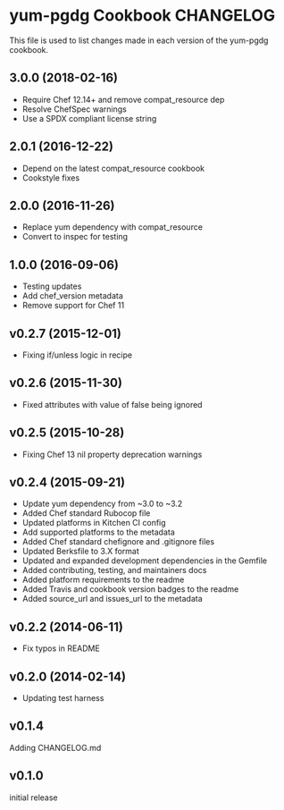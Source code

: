 # yum-pgdg Cookbook CHANGELOG
This file is used to list changes made in each version of the yum-pgdg cookbook.

## 3.0.0 (2018-02-16)

- Require Chef 12.14+ and remove compat_resource dep
- Resolve ChefSpec warnings
- Use a SPDX compliant license string

## 2.0.1 (2016-12-22)

- Depend on the latest compat_resource cookbook
- Cookstyle fixes

## 2.0.0 (2016-11-26)
- Replace yum dependency with compat_resource
- Convert to inspec for testing

## 1.0.0 (2016-09-06)
- Testing updates
- Add chef_version metadata
- Remove support for Chef 11

## v0.2.7 (2015-12-01)
- Fixing if/unless logic in recipe

## v0.2.6 (2015-11-30)
- Fixed attributes with value of false being ignored

## v0.2.5 (2015-10-28)
- Fixing Chef 13 nil property deprecation warnings

## v0.2.4 (2015-09-21)
- Update yum dependency from ~3.0 to ~3.2
- Added Chef standard Rubocop file
- Updated platforms in Kitchen CI config
- Add supported platforms to the metadata
- Added Chef standard chefignore and .gitignore files
- Updated Berksfile to 3.X format
- Updated and expanded development dependencies in the Gemfile
- Added contributing, testing, and maintainers docs
- Added platform requirements to the readme
- Added Travis and cookbook version badges to the readme
- Added source_url and issues_url to the metadata

## v0.2.2 (2014-06-11)
- Fix typos in README

## v0.2.0 (2014-02-14)
- Updating test harness

## v0.1.4
Adding CHANGELOG.md

## v0.1.0
initial release
